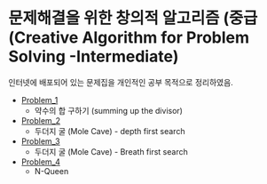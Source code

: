 문제해결을 위한 창의적 알고리즘 (중급 (Creative Algorithm for Problem Solving -Intermediate)
==========================================================================================

인터넷에 배포되어 있는 문제집을 개인적인 공부 목적으로 정리하였음.

* [Problem_1](https://github.com/heesoon/algorithm/tree/develop/Creative_algorithms_for_problem_solving_(intermediate)/Problem_1)
  * 약수의 합 구하기 (summing up the divisor)
* [Problem_2](https://github.com/heesoon/algorithm/tree/develop/Creative_algorithms_for_problem_solving_(intermediate)/Problem_2)
  * 두더지 굴 (Mole Cave) - depth first search
* [Problem_3](https://github.com/heesoon/algorithm/tree/develop/Creative_algorithms_for_problem_solving_(intermediate)/Problem_2)
  * 두더지 굴 (Mole Cave) - Breath first search
* [Problem_4](https://github.com/heesoon/algorithm/tree/develop/Creative_algorithms_for_problem_solving_(intermediate)/Problem_2)
  * N-Queen

